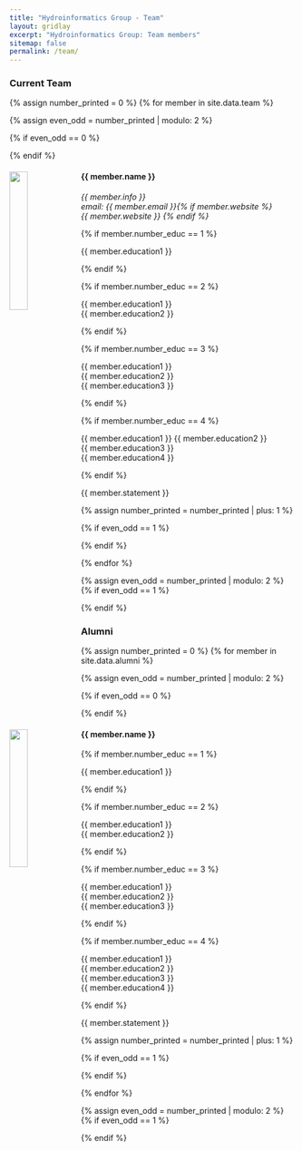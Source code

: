 ```yaml
---
title: "Hydroinformatics Group - Team"
layout: gridlay
excerpt: "Hydroinformatics Group: Team members"
sitemap: false
permalink: /team/
---
```


### Current Team
{% assign number_printed = 0 %}
{% for member in site.data.team %}

{% assign even_odd = number_printed | modulo: 2 %}

{% if even_odd == 0 %}
<div class="row">
{% endif %}

<div class="col-sm-6 clearfix">
  <img src="{{ site.url }}{{ site.baseurl }}/images/teampic/{{ member.photo }}" class="img-responsive" width="25%" style="float: left" />
  <h4>{{ member.name }}</h4>
  <i>{{ member.info }}<br />email: {{ member.email }}{% if member.website %} <br /> {{ member.website }} {% endif %}</i>

  {% if member.number_educ == 1 %}
  <p>{{ member.education1 }} </p>
  {% endif %}

  {% if member.number_educ == 2 %}
  <p> {{ member.education1 }} <br />
  {{ member.education2 }} </p>
  {% endif %}

  {% if member.number_educ == 3 %}
  <p> {{ member.education1 }} <br />
  {{ member.education2 }} <br />
  {{ member.education3 }} </p>
  {% endif %}

  {% if member.number_educ == 4 %}
  <p> {{ member.education1 }} </li>
  {{ member.education2 }} <br />
  {{ member.education3 }} <br />
  {{ member.education4 }} </p>
  {% endif %}

  <p>{{ member.statement }} </p>
</div>

{% assign number_printed = number_printed | plus: 1 %}

{% if even_odd == 1 %}
</div>
{% endif %}

{% endfor %}

{% assign even_odd = number_printed | modulo: 2 %}
{% if even_odd == 1 %}
</div>
{% endif %}

### Alumni
{% assign number_printed = 0 %}
{% for member in site.data.alumni %}

{% assign even_odd = number_printed | modulo: 2 %}

{% if even_odd == 0 %}
<div class="row">
{% endif %}

<div class="col-sm-6 clearfix">
  <img src="{{ site.url }}{{ site.baseurl }}/images/teampic/{{ member.photo }}" class="img-responsive" width="25%" style="float: left" />
  <h4>{{ member.name }}</h4>

  {% if member.number_educ == 1 %}
  <p>{{ member.education1 }}</p>
  {% endif %}

  {% if member.number_educ == 2 %}
  <p>{{ member.education1 }} <br />
  {{ member.education2 }} </p>
  {% endif %}

  {% if member.number_educ == 3 %}
  <p>{{ member.education1 }} <br />
  {{ member.education2 }} <br />
  {{ member.education3 }} </p>
  {% endif %}

  {% if member.number_educ == 4 %}
  <p>{{ member.education1 }} <br />
  {{ member.education2 }} <br />
  {{ member.education3 }} <br />
  {{ member.education4 }} </p>
  {% endif %}

  <p>{{ member.statement }} </p>
</div>

{% assign number_printed = number_printed | plus: 1 %}

{% if even_odd == 1 %}
</div>
{% endif %}

{% endfor %}

{% assign even_odd = number_printed | modulo: 2 %}
{% if even_odd == 1 %}
</div>
{% endif %}
